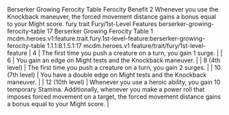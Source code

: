 <ability>
  <name>Berserker Growing Ferocity Table</name>
  <keywords>
    <keyword>Ferocity</keyword>
  </keywords>
  <type>Benefit</type>
  <distance>2</distance>
  <target>Whenever you use the Knockback maneuver, the forced movement distance gains a bonus equal to your Might score.</target>
  <metadata>
    <class>fury</class>
    <feature_type>trait</feature_type>
    <file_dpath>Fury/1st-Level Features</file_dpath>
    <item_id>berserker-growing-ferocity-table</item_id>
    <item_index>17</item_index>
    <item_name>Berserker Growing Ferocity Table</item_name>
    <level>1</level>
    <scc>mcdm.heroes.v1:feature.trait.fury.1st-level-feature:berserker-growing-ferocity-table</scc>
    <scdc>1.1.1:8.1.5.1:17</scdc>
    <source>mcdm.heroes.v1</source>
    <type>feature/trait/fury/1st-level-feature</type>
  </metadata>
  <effects>
    <effect type="mundane">| 4               | The first time you push a creature on a turn, you gain 1 surge.                                                                                                                                                                |
| 6               | You gain an edge on Might tests and the Knockback maneuver.                                                                                                                                                                    |
| 8 (4th level)   | The first time you push a creature on a turn, you gain 2 surges.                                                                                                                                                               |
| 10 (7th level)  | You have a double edge on Might tests and the Knockback maneuver.                                                                                                                                                              |
| 12 (10th level) | Whenever you use a heroic ability, you gain 10 temporary Stamina. Additionally, whenever you make a power roll that imposes forced movement on a target, the forced movement distance gains a bonus equal to your Might score. |</effect>
  </effects>
</ability>
